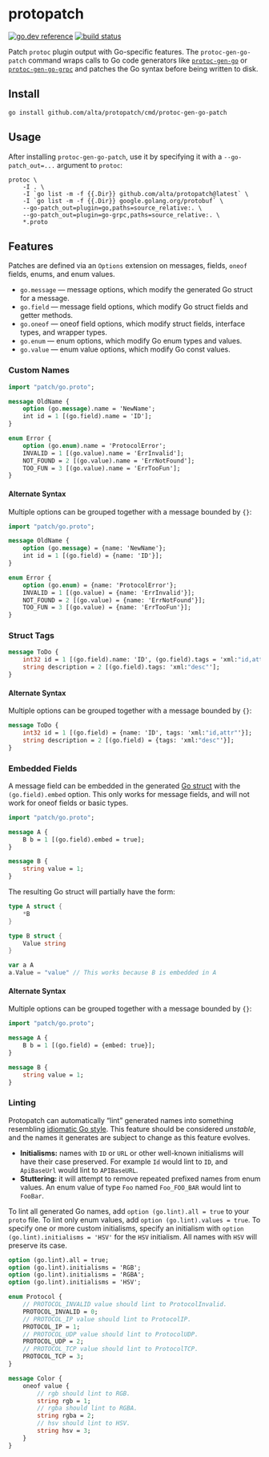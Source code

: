 # protopatch

[![go.dev reference](https://img.shields.io/badge/go.dev-reference-007d9c?logo=go&logoColor=white)](https://pkg.go.dev/github.com/alta/protopatch) [![build status](https://img.shields.io/github/workflow/status/alta/protopatch/Go.svg)](https://github.com/alta/protopatch/actions)

Patch `protoc` plugin output with Go-specific features. The `protoc-gen-go-patch` command wraps calls to Go code generators like [`protoc-gen-go`](https://pkg.go.dev/google.golang.org/protobuf/cmd/protoc-gen-go) or [`protoc-gen-go-grpc`](https://pkg.go.dev/google.golang.org/grpc/cmd/protoc-gen-go-grpc) and patches the Go syntax before being written to disk.

## Install

`go install github.com/alta/protopatch/cmd/protoc-gen-go-patch`

## Usage

After installing `protoc-gen-go-patch`, use it by specifying it with a `--go-patch_out=...` argument to `protoc`:

```shell
protoc \
	-I . \
	-I `go list -m -f {{.Dir}} github.com/alta/protopatch@latest` \
	-I `go list -m -f {{.Dir}} google.golang.org/protobuf` \
	--go-patch_out=plugin=go,paths=source_relative:. \
	--go-patch_out=plugin=go-grpc,paths=source_relative:. \
	*.proto
```

## Features

Patches are defined via an `Options` extension on messages, fields, `oneof` fields, enums, and enum values.

- `go.message` — message options, which modify the generated Go struct for a message.
- `go.field` — message field options, which modify Go struct fields and getter methods.
- `go.oneof` — oneof field options, which modify struct fields, interface types, and wrapper types.
- `go.enum` — enum options, which modify Go enum types and values.
- `go.value` — enum value options, which modify Go const values.

### Custom Names

```proto
import "patch/go.proto";

message OldName {
	option (go.message).name = 'NewName';
	int id = 1 [(go.field).name = 'ID'];
}

enum Error {
	option (go.enum).name = 'ProtocolError';
	INVALID = 1 [(go.value).name = 'ErrInvalid'];
	NOT_FOUND = 2 [(go.value).name = 'ErrNotFound'];
	TOO_FUN = 3 [(go.value).name = 'ErrTooFun'];
}
```

#### Alternate Syntax

Multiple options can be grouped together with a message bounded by `{}`:

```proto
import "patch/go.proto";

message OldName {
	option (go.message) = {name: 'NewName'};
	int id = 1 [(go.field) = {name: 'ID'}];
}

enum Error {
	option (go.enum) = {name: 'ProtocolError'};
	INVALID = 1 [(go.value) = {name: 'ErrInvalid'}];
	NOT_FOUND = 2 [(go.value) = {name: 'ErrNotFound'}];
	TOO_FUN = 3 [(go.value) = {name: 'ErrTooFun'}];
}
```

### Struct Tags

```proto
message ToDo {
	int32 id = 1 [(go.field).name: 'ID', (go.field).tags = 'xml:"id,attr"'];
	string description = 2 [(go.field).tags: 'xml:"desc"'];
}
```

#### Alternate Syntax

Multiple options can be grouped together with a message bounded by `{}`:

```proto
message ToDo {
	int32 id = 1 [(go.field) = {name: 'ID', tags: 'xml:"id,attr"'}];
	string description = 2 [(go.field) = {tags: 'xml:"desc"'}];
}
```

### Embedded Fields

A message field can be embedded in the generated [Go struct](https://golang.org/ref/spec#Struct_types) with the `(go.field).embed` option. This only works for message fields, and will not work for oneof fields or basic types.

```proto
import "patch/go.proto";

message A {
	B b = 1 [(go.field).embed = true];
}

message B {
	string value = 1;
}
```

The resulting Go struct will partially have the form:

```go
type A struct {
	*B
}

type B struct {
	Value string
}

var a A
a.Value = "value" // This works because B is embedded in A
```

#### Alternate Syntax

Multiple options can be grouped together with a message bounded by `{}`:

```proto
import "patch/go.proto";

message A {
	B b = 1 [(go.field) = {embed: true}];
}

message B {
	string value = 1;
}
```

### Linting

Protopatch can automatically “lint” generated names into something resembling [idiomatic Go style](https://golang.org/doc/effective_go.html#names). This feature should be considered *unstable*, and the names it generates are subject to change as this feature evolves.

- **Initialisms:** names with `ID` or `URL` or other well-known initialisms will have their case preserved. For example `Id` would lint to `ID`, and `ApiBaseUrl` would lint to `APIBaseURL`.
- **Stuttering:** it will attempt to remove repeated prefixed names from enum values. An enum value of type `Foo` named `Foo_FOO_BAR` would lint to `FooBar`.

To lint all generated Go names, add `option (go.lint).all = true` to your `proto` file. To lint only enum values, add `option (go.lint).values = true`. To specify one or more custom initialisms, specify an initialism with `option (go.lint).initialisms = 'HSV'` for the `HSV` initialism. All names with `HSV` will preserve its case.

```proto
option (go.lint).all = true;
option (go.lint).initialisms = 'RGB';
option (go.lint).initialisms = 'RGBA';
option (go.lint).initialisms = 'HSV';

enum Protocol {
	// PROTOCOL_INVALID value should lint to ProtocolInvalid.
	PROTOCOL_INVALID = 0;
	// PROTOCOL_IP value should lint to ProtocolIP.
	PROTOCOL_IP = 1;
	// PROTOCOL_UDP value should lint to ProtocolUDP.
	PROTOCOL_UDP = 2;
	// PROTOCOL_TCP value should lint to ProtocolTCP.
	PROTOCOL_TCP = 3;
}

message Color {
	oneof value {
		// rgb should lint to RGB.
		string rgb = 1;
		// rgba should lint to RGBA.
		string rgba = 2;
		// hsv should lint to HSV.
		string hsv = 3;
	}
}
```
